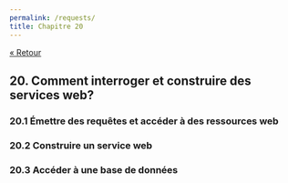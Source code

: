 ```yaml
---
permalink: /requests/
title: Chapitre 20
---
```


[« Retour](/python/contents)

## 20. Comment interroger et construire des services web?

### 20.1 Émettre des requêtes et accéder à des ressources web

### 20.2 Construire un service web

### 20.3 Accéder à une base de données
